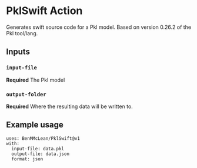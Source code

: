 # PklSwift Action

Generates swift source code for a Pkl model. Based on version 0.26.2 of the Pkl tool/lang.

## Inputs

### `input-file`

**Required** The Pkl model

### `output-folder`

**Required** Where the resulting data will be written to.

## Example usage
```
uses: BenMMcLean/PklSwift@v1
with:
  input-file: data.pkl
  output-file: data.json
  format: json
```
